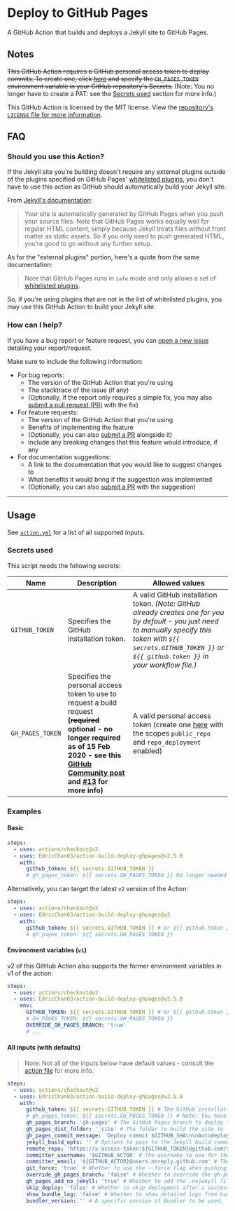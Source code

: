 # Deploy to GitHub Pages

A GitHub Action that builds and deploys a Jekyll site to GitHub Pages.

## Notes

~~This GitHub Action requires a GitHub personal access token to deploy commits. To create one, click [here](https://github.com/settings/tokens/new?scopes=public_repo,repo_deployment&description=Token%20for%20Deploy%20GitHub%20Pages%20GitHub%20Action) and specify the `GH_PAGES_TOKEN` environment variable in your GitHub repository's Secrets.~~ (Note: You no longer have to create a PAT: see the [Secrets used](#secrets-used) section for more info.)

This GitHub Action is licensed by the MIT license. View the [repository's `LICENSE` file for more information](https://github.com/EdricChan03/action-build-deploy-ghpages/blob/master/LICENSE).

## FAQ

### Should you use this Action?

If the Jekyll site you're building doesn't require any external plugins outside of the plugins specified on GitHub Pages' [whitelisted plugins](https://help.github.com/articles/configuring-jekyll-plugins/#default-plugins), you don't have to use this action as GitHub should automatically build your Jekyll site.

From [Jekyll's documentation](https://jekyllrb.com/docs/github-pages/):

> Your site is automatically generated by GitHub Pages when you push your source files. Note that GitHub Pages works equally well for regular HTML content, simply because Jekyll treats files without front matter as static assets. So if you only need to push generated HTML, you’re good to go without any further setup.

As for the "external plugins" portion, here's a quote from the same documentation:

> Note that GitHub Pages runs in `safe` mode and only allows a set of [whitelisted plugins](https://help.github.com/articles/configuring-jekyll-plugins/#default-plugins).

So, if you're using plugins that are not in the list of whitelisted plugins, you may use this GitHub Action to build your Jekyll site.

### How can I help?

If you have a bug report or feature request, you can [open a new issue](https://github.com/EdricChan03/action-build-deploy-ghpages/issues/new) detailing your report/request.

Make sure to include the following information:

- For bug reports:
  - The version of the GitHub Action that you're using
  - The stacktrace of the issue (if any)
  - (Optionally, if the report only requires a simple fix, you may also [submit a pull request (PR)](https://github.com/EdricChan03/action-build-deploy-ghpages/compare) with the fix)
- For feature requests:
  - The version of the GitHub Action that you're using
  - Benefits of implementing the feature
  - (Optionally, you can also [submit a PR](https://github.com/EdricChan03/action-build-deploy-ghpages/compare) alongside it)
  - Include any breaking changes that this feature would introduce, if any
- For documentation suggestions:
  - A link to the documentation that you would like to suggest changes to
  - What benefits it would bring if the suggestion was implemented
  - (Optionally, you can also [submit a PR](https://github.com/EdricChan03/action-build-deploy-ghpages/compare) with the suggestion)

---

## Usage

See [`action.yml`](./action.yml) for a list of all supported inputs.

### Secrets used

This script needs the following secrets:

Name | Description | Allowed values
---|---|---
 `GITHUB_TOKEN` | Specifies the GitHub installation token. | A valid GitHub installation token. _(Note: GitHub already creates one for you by default - you just need to manually specify this token with `${{ secrets.GITHUB_TOKEN }}` or `${{ github.token }}` in your workflow file.)_
 `GH_PAGES_TOKEN` | Specifies the personal access token to use to request a build request **(~~required~~ optional - no longer required as of 15 Feb 2020 - see this [GitHub Community post](https://github.community/t5/GitHub-Actions/Github-action-not-triggering-gh-pages-upon-push/m-p/46519/highlight/true#M6551) and [#13](https://github.com/EdricChan03/action-build-deploy-ghpages/issues/13) for more info)** | A valid personal access token (create one [here](https://github.com/settings/tokens/new?scopes=public_repo,repo_deployment&description=Token%20for%20Deploy%20GitHub%20Pages%20GitHub%20Action) with the scopes `public_repo` and `repo_deployment` enabled)

### Examples

#### Basic

```yml
steps:
  - uses: actions/checkout@v2
  - uses: EdricChan03/action-build-deploy-ghpages@v2.5.0
    with:
      github_token: ${{ secrets.GITHUB_TOKEN }}
      # gh_pages_token: ${{ secrets.GH_PAGES_TOKEN }} No longer needed - see https://github.community/t5/GitHub-Actions/Github-action-not-triggering-gh-pages-upon-push/m-p/46519/highlight/true#M6551 for more info
```

Alternatively, you can target the latest `v2` version of the Action:

```yml
steps:
  - uses: actions/checkout@v2
  - uses: EdricChan03/action-build-deploy-ghpages@v2
    with:
      github_token: ${{ secrets.GITHUB_TOKEN }} # Or ${{ github.token }}
      # gh_pages_token: ${{ secrets.GH_PAGES_TOKEN }}
```

#### Environment variables (`v1`)

v2 of this GitHub Action also supports the former environment variables in v1 of the action:

```yml
steps:
  - uses: actions/checkout@v2
  - uses: EdricChan03/action-build-deploy-ghpages@v2.5.0
    env:
      GITHUB_TOKEN: ${{ secrets.GITHUB_TOKEN }} # Or ${{ github.token }}
      # GH_PAGES_TOKEN: ${{ secrets.GH_PAGES_TOKEN }}
      OVERRIDE_GH_PAGES_BRANCH: 'true'
      # ...
```

#### All inputs (with defaults)

> Note: Not all of the inputs below have default values - consult the [action file](./action.yml) for more info.

```yml
steps:
  - uses: actions/checkout@v2
  - uses: EdricChan03/action-build-deploy-ghpages@v2.5.0
    with:
      github_token: ${{ secrets.GITHUB_TOKEN }} # The GitHub installation token. Note: You can also use ${{ github.token }}
      # gh_pages_token: ${{ secrets.GH_PAGES_TOKEN }} # Note: You have to create this yourself - see the "Secrets used" section above for more info (This input does not have a default value - you have to supply this yourself) (As of 15 Feb 2020, this is no longer needed - see https://github.community/t5/GitHub-Actions/Github-action-not-triggering-gh-pages-upon-push/m-p/46519/highlight/true#M6551)
      gh_pages_branch: 'gh-pages' # The GitHub Pages branch to deploy the site to
      gh_pages_dist_folder: '_site' # The folder to build the site to
      gh_pages_commit_message: 'Deploy commit $GITHUB_SHA\n\nAutodeployed using $GITHUB_ACTION in $GITHUB_WORKFLOW' # The commit message to use when deploying the site
      jekyll_build_opts: '' # Options to pass to the Jekyll build command.
      remote_repo: 'https://x-access-token:${GITHUB_TOKEN}@github.com/${GITHUB_REPOSITORY}.git' # The repository to deploy the site to
      committer_username: '$GITHUB_ACTOR' # The username to use for the committer of the commit
      committer_email: '${GITHUB_ACTOR}@users.noreply.github.com' # The email to use for the committer of the commit
      git_force: 'true' # Whether to use the --force flag when pushing the commit
      override_gh_pages_branch: 'false' # Whether to override the gh-pages branch on push
      gh_pages_add_no_jekyll: 'true' # Whether to add the .nojekyll file to the deployed site
      skip_deploy: 'false' # Whether to skip deployment after a successful build.
      show_bundle_log: 'false' # Whether to show detailed logs from bundle install command. Useful for debugging broken builds.
      bundler_version: '' # A specific version of Bundler to be used.
```
